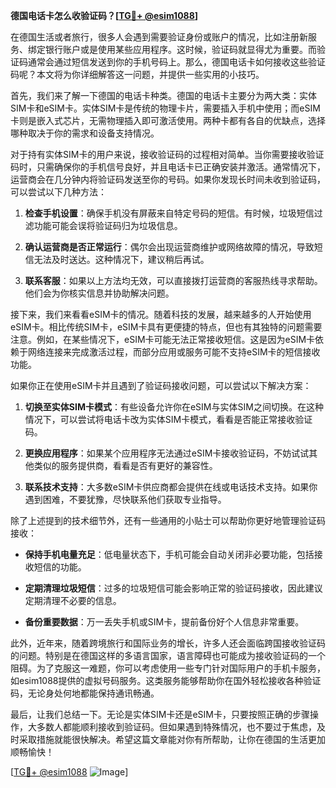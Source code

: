 **德国电话卡怎么收验证码？[[TG💪+ @esim1088](https://t.me/s/esim1088)]**

在德国生活或者旅行，很多人会遇到需要验证身份或账户的情况，比如注册新服务、绑定银行账户或是使用某些应用程序。这时候，验证码就显得尤为重要。而验证码通常会通过短信发送到你的手机号码上。那么，德国电话卡如何接收这些验证码呢？本文将为你详细解答这一问题，并提供一些实用的小技巧。

首先，我们来了解一下德国的电话卡种类。德国的电话卡主要分为两大类：实体SIM卡和eSIM卡。实体SIM卡是传统的物理卡片，需要插入手机中使用；而eSIM卡则是嵌入式芯片，无需物理插入即可激活使用。两种卡都有各自的优缺点，选择哪种取决于你的需求和设备支持情况。

对于持有实体SIM卡的用户来说，接收验证码的过程相对简单。当你需要接收验证码时，只需确保你的手机信号良好，并且电话卡已正确安装并激活。通常情况下，运营商会在几分钟内将验证码发送至你的号码。如果你发现长时间未收到验证码，可以尝试以下几种方法：

1. **检查手机设置**：确保手机没有屏蔽来自特定号码的短信。有时候，垃圾短信过滤功能可能会误将验证码归为垃圾信息。
   
2. **确认运营商是否正常运行**：偶尔会出现运营商维护或网络故障的情况，导致短信无法及时送达。这种情况下，建议稍后再试。

3. **联系客服**：如果以上方法均无效，可以直接拨打运营商的客服热线寻求帮助。他们会为你核实信息并协助解决问题。

接下来，我们来看看eSIM卡的情况。随着科技的发展，越来越多的人开始使用eSIM卡。相比传统SIM卡，eSIM卡具有更便捷的特点，但也有其独特的问题需要注意。例如，在某些情况下，eSIM卡可能无法正常接收短信。这是因为eSIM卡依赖于网络连接来完成激活过程，而部分应用或服务可能不支持eSIM卡的短信接收功能。

如果你正在使用eSIM卡并且遇到了验证码接收问题，可以尝试以下解决方案：

1. **切换至实体SIM卡模式**：有些设备允许你在eSIM与实体SIM之间切换。在这种情况下，可以尝试将电话卡改为实体SIM卡模式，看看是否能正常接收验证码。

2. **更换应用程序**：如果某个应用程序无法通过eSIM卡接收验证码，不妨试试其他类似的服务提供商，看看是否有更好的兼容性。

3. **联系技术支持**：大多数eSIM卡供应商都会提供在线或电话技术支持。如果你遇到困难，不要犹豫，尽快联系他们获取专业指导。

除了上述提到的技术细节外，还有一些通用的小贴士可以帮助你更好地管理验证码接收：

- **保持手机电量充足**：低电量状态下，手机可能会自动关闭非必要功能，包括接收短信的功能。
  
- **定期清理垃圾短信**：过多的垃圾短信可能会影响正常的验证码接收，因此建议定期清理不必要的信息。

- **备份重要数据**：万一丢失手机或SIM卡，提前备份好个人信息非常重要。

此外，近年来，随着跨境旅行和国际业务的增长，许多人还会面临跨国接收验证码的问题。特别是在德国这样的多语言国家，语言障碍也可能成为接收验证码的一个阻碍。为了克服这一难题，你可以考虑使用一些专门针对国际用户的手机卡服务，如esim1088提供的虚拟号码服务。这类服务能够帮助你在国外轻松接收各种验证码，无论身处何地都能保持通讯畅通。

最后，让我们总结一下。无论是实体SIM卡还是eSIM卡，只要按照正确的步骤操作，大多数人都能顺利接收到验证码。但如果遇到特殊情况，也不要过于焦虑，及时采取措施就能很快解决。希望这篇文章能对你有所帮助，让你在德国的生活更加顺畅愉快！

[[TG💪+ @esim1088](https://t.me/s/esim1088) ![Image](https://i.postimg.cc/4NQfJmqS/Snipaste-2025-05-13-00-14-12.png)]